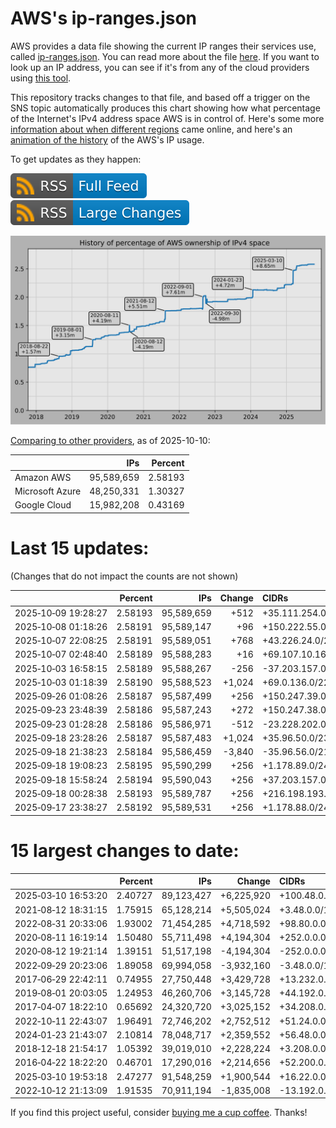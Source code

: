# AWS's ip-ranges.json

AWS provides a data file showing the current IP ranges their
services use, called [ip-ranges.json](https://ip-ranges.amazonaws.com/ip-ranges.json).
You can read more about the file [here](https://docs.aws.amazon.com/general/latest/gr/aws-ip-ranges.html).
If you want to look up an IP address, you can see if it's from any of the cloud providers using [this tool](https://cloud-ips.s3-us-west-2.amazonaws.com/index.html).

This repository tracks changes to that file, and based off a trigger on the SNS 
topic automatically produces this chart showing how what percentage of the 
Internet's IPv4 address space AWS is in control of.  Here's some 
more [information about when different regions](announces.md) came 
online, and here's an [animation of the history](https://youtu.be/v__lzuvKxU0) 
of the AWS's IP usage.

To get updates as they happen:

[![RSS Icon (Full Feed)](images/rss_badge.svg)](https://raw.githubusercontent.com/seligman/aws-ip-ranges/master/rss.xml)
[![RSS Icon (Large Changes)](images/rss_badge_partial.svg)](https://raw.githubusercontent.com/seligman/aws-ip-ranges/master/rss_big_changes.xml)

![History of AWS](history_count.svg)

[Comparing to other providers](https://github.com/seligman/cloud_sizes), as of 2025-10-10:

| | IPs | Percent |
| --- | ---: | ---: |
| Amazon AWS | 95,589,659 | 2.58193 |
| Microsoft Azure | 48,250,331 | 1.30327 |
| Google Cloud | 15,982,208 | 0.43169 |


# Last 15 updates:

(Changes that do not impact the counts are not shown)

| | Percent | IPs | Change | CIDRs |
| :--- | ---: | ---: | ---: | :--- |
| 2025&#8209;10&#8209;09&nbsp;19:28:27 | 2.58193 | 95,589,659 | +512 | +35.111.254.0/23 |
| 2025&#8209;10&#8209;08&nbsp;01:18:26 | 2.58191 | 95,589,147 | +96 | +150.222.55.0/26,&nbsp;+150.222.55.64/27 |
| 2025&#8209;10&#8209;07&nbsp;22:08:25 | 2.58191 | 95,589,051 | +768 | +43.226.24.0/23,&nbsp;+43.226.26.0/24 |
| 2025&#8209;10&#8209;07&nbsp;02:48:40 | 2.58189 | 95,588,283 | +16 | +69.107.10.16/28 |
| 2025&#8209;10&#8209;03&nbsp;16:58:15 | 2.58189 | 95,588,267 | -256 | -37.203.157.0/24 |
| 2025&#8209;10&#8209;03&nbsp;01:18:39 | 2.58190 | 95,588,523 | +1,024 | +69.0.136.0/22 |
| 2025&#8209;09&#8209;26&nbsp;01:08:26 | 2.58187 | 95,587,499 | +256 | +150.247.39.0/24 |
| 2025&#8209;09&#8209;23&nbsp;23:48:39 | 2.58186 | 95,587,243 | +272 | +150.247.38.0/24,&nbsp;+69.107.10.0/28 |
| 2025&#8209;09&#8209;23&nbsp;01:28:28 | 2.58186 | 95,586,971 | -512 | -23.228.202.0/23 |
| 2025&#8209;09&#8209;18&nbsp;23:28:26 | 2.58187 | 95,587,483 | +1,024 | +35.96.50.0/23,&nbsp;+35.96.49.0/24,&nbsp;+35.96.52.0/24 |
| 2025&#8209;09&#8209;18&nbsp;21:38:23 | 2.58184 | 95,586,459 | -3,840 | -35.96.56.0/21,&nbsp;-35.96.52.0/22,&nbsp;-35.96.50.0/23,&nbsp;... |
| 2025&#8209;09&#8209;18&nbsp;19:08:23 | 2.58195 | 95,590,299 | +256 | +1.178.89.0/24 |
| 2025&#8209;09&#8209;18&nbsp;15:58:24 | 2.58194 | 95,590,043 | +256 | +37.203.157.0/24 |
| 2025&#8209;09&#8209;18&nbsp;00:28:38 | 2.58193 | 95,589,787 | +256 | +216.198.193.0/24 |
| 2025&#8209;09&#8209;17&nbsp;23:38:27 | 2.58192 | 95,589,531 | +256 | +1.178.88.0/24 |


# 15 largest changes to date:

| | Percent | IPs | Change | CIDRs |
| :--- | ---: | ---: | ---: | :--- |
| 2025&#8209;03&#8209;10&nbsp;16:53:20 | 2.40727 | 89,123,427 | +6,225,920 | +100.48.0.0/12,&nbsp;+16.144.0.0/13,&nbsp;+16.192.0.0/13,&nbsp;... |
| 2021&#8209;08&#8209;12&nbsp;18:31:15 | 1.75915 | 65,128,214 | +5,505,024 | +3.48.0.0/12,&nbsp;+35.96.0.0/12,&nbsp;+3.152.0.0/13,&nbsp;... |
| 2022&#8209;08&#8209;31&nbsp;20:33:06 | 1.93002 | 71,454,285 | +4,718,592 | +98.80.0.0/12,&nbsp;+184.32.0.0/12,&nbsp;+13.184.0.0/13,&nbsp;... |
| 2020&#8209;08&#8209;11&nbsp;16:19:14 | 1.50480 | 55,711,498 | +4,194,304 | +252.0.0.0/10 |
| 2020&#8209;08&#8209;12&nbsp;19:21:14 | 1.39151 | 51,517,198 | -4,194,304 | -252.0.0.0/10 |
| 2022&#8209;09&#8209;29&nbsp;20:23:06 | 1.89058 | 69,994,058 | -3,932,160 | -3.48.0.0/12,&nbsp;-35.96.0.0/12,&nbsp;-3.240.0.0/13,&nbsp;... |
| 2017&#8209;06&#8209;29&nbsp;22:42:11 | 0.74955 | 27,750,448 | +3,429,728 | +13.232.0.0/13,&nbsp;+34.240.0.0/13,&nbsp;+35.168.0.0/13,&nbsp;... |
| 2019&#8209;08&#8209;01&nbsp;20:03:05 | 1.24953 | 46,260,706 | +3,145,728 | +44.192.0.0/10,&nbsp;-3.192.0.0/12 |
| 2017&#8209;04&#8209;07&nbsp;18:22:10 | 0.65692 | 24,320,720 | +3,025,152 | +34.208.0.0/12,&nbsp;+34.224.0.0/12,&nbsp;+13.58.0.0/15,&nbsp;... |
| 2022&#8209;10&#8209;11&nbsp;22:43:07 | 1.96491 | 72,746,202 | +2,752,512 | +51.24.0.0/13,&nbsp;+57.104.0.0/13,&nbsp;+51.20.0.0/14,&nbsp;... |
| 2024&#8209;01&#8209;23&nbsp;21:43:07 | 2.10814 | 78,048,717 | +2,359,552 | +56.48.0.0/13,&nbsp;+16.28.0.0/14,&nbsp;+16.64.0.0/14,&nbsp;... |
| 2018&#8209;12&#8209;18&nbsp;21:54:17 | 1.05392 | 39,019,010 | +2,228,224 | +3.208.0.0/12,&nbsp;+3.224.0.0/12,&nbsp;+13.48.0.0/15 |
| 2016&#8209;04&#8209;22&nbsp;18:22:20 | 0.46701 | 17,290,016 | +2,214,656 | +52.200.0.0/13,&nbsp;+52.208.0.0/13,&nbsp;+52.36.0.0/14,&nbsp;... |
| 2025&#8209;03&#8209;10&nbsp;19:53:18 | 2.47277 | 91,548,259 | +1,900,544 | +16.22.0.0/15,&nbsp;+16.48.0.0/15,&nbsp;+16.58.0.0/15,&nbsp;... |
| 2022&#8209;10&#8209;12&nbsp;21:13:09 | 1.91535 | 70,911,194 | -1,835,008 | -13.192.0.0/13,&nbsp;-16.28.0.0/14,&nbsp;-40.172.0.0/14,&nbsp;... |

If you find this project useful, consider [buying me a cup coffee](https://coff.ee/seligman).  Thanks!
